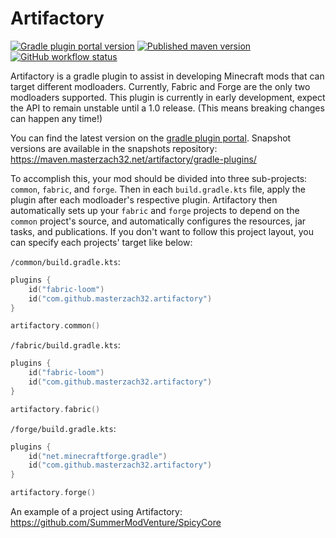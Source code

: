 # Artifactory

[![Gradle plugin portal version](https://img.shields.io/gradle-plugin-portal/v/com.github.masterzach32.artifactory?style=for-the-badge)](https://plugins.gradle.org/plugin/com.github.masterzach32.artifactory)
[![Published maven version](https://img.shields.io/maven-metadata/v?metadataUrl=https%3A%2F%2Fmaven.masterzach32.net%2Fartifactory%2Fgradle-plugins%2Fcom%2Fgithub%2Fmasterzach32%2Fartifactory%2Fcom.github.masterzach32.artifactory.gradle.plugin%2Fmaven-metadata.xml&style=for-the-badge)](https://maven.masterzach32.net/artifactory/gradle-plugins/com/github/masterzach32/artifactory/com.github.masterzach32.artifactory.gradle.plugin)
[![GitHub workflow status](https://img.shields.io/github/workflow/status/Masterzach32/artifactory/Java%20CI/master?style=for-the-badge)](https://github.com/Masterzach32/artifactory/actions)

Artifactory is a gradle plugin to assist in developing Minecraft mods that can target different modloaders. Currently,
Fabric and Forge are the only two modloaders supported. This plugin is currently in early development, expect the API 
to remain unstable until a 1.0 release. (This means breaking changes can happen any time!)

You can find the latest version on the [gradle plugin portal](https://plugins.gradle.org/plugin/com.github.masterzach32.artifactory).
Snapshot versions are available in the snapshots repository: https://maven.masterzach32.net/artifactory/gradle-plugins/

To accomplish this, your mod should be divided into three sub-projects: `common`, `fabric`, and `forge`. Then in each
`build.gradle.kts` file, apply the plugin after each modloader's respective plugin. Artifactory then automatically sets 
up your `fabric` and `forge` projects to depend on the `common` project's source, and automatically configures the 
resources, jar tasks, and publications. If you don't want to follow this project layout, you can specify each projects'
target like below:

`/common/build.gradle.kts`:
```kotlin
plugins {
    id("fabric-loom")
    id("com.github.masterzach32.artifactory")
}

artifactory.common()
```

`/fabric/build.gradle.kts`:
```kotlin
plugins {
    id("fabric-loom")
    id("com.github.masterzach32.artifactory")
}

artifactory.fabric()
```

`/forge/build.gradle.kts`:
```kotlin
plugins {
    id("net.minecraftforge.gradle")
    id("com.github.masterzach32.artifactory")
}

artifactory.forge()
```

An example of a project using Artifactory: https://github.com/SummerModVenture/SpicyCore
